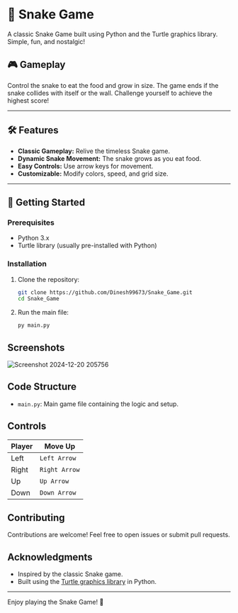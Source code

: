 # 🐍 Snake Game  

A classic Snake Game built using Python and the Turtle graphics library. Simple, fun, and nostalgic!  

## 🎮 Gameplay  
Control the snake to eat the food and grow in size. The game ends if the snake collides with itself or the wall. Challenge yourself to achieve the highest score!  

---

## 🛠 Features  
- **Classic Gameplay:** Relive the timeless Snake game.  
- **Dynamic Snake Movement:** The snake grows as you eat food.  
- **Easy Controls:** Use arrow keys for movement.  
- **Customizable:** Modify colors, speed, and grid size.  

---

## 🚀 Getting Started  

### Prerequisites  
- Python 3.x  
- Turtle library (usually pre-installed with Python)  

### Installation  
1. Clone the repository:  
   ```bash  
   git clone https://github.com/Dinesh99673/Snake_Game.git  
   cd Snake_Game

2. Run the main file:  
   ```bash
   py main.py


## Screenshots

![Screenshot 2024-12-20 205756](https://github.com/user-attachments/assets/b2369e29-a959-4ed0-a52f-861baa90a6f8)


## Code Structure

- `main.py`: Main game file containing the logic and setup.

## Controls

| Player | Move Up     |
|--------|-------------|
| Left   | `Left Arrow`|
| Right  |`Right Arrow`|
| Up     | `Up Arrow`  |
| Down   | `Down Arrow`|

## Contributing

Contributions are welcome! Feel free to open issues or submit pull requests.

## Acknowledgments

- Inspired by the classic Snake game.
- Built using the [Turtle graphics library](https://docs.python.org/3/library/turtle.html) in Python.

---

Enjoy playing the Snake Game! 🐍


